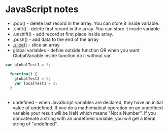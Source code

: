 # JavaScript notes

- .pop() - delete last record in the array. You can store it inside variable.
- .shift() - delete first record in the array. You can store it inside variable.
- .unshift() - add record at first place inside array.
- .push() - add data to the end of the array
- [.slice()](https://developer.mozilla.org/en-US/docs/Web/JavaScript/Reference/Global_Objects/Array/slice) - slice an array
- global variables - define outside function OR when you want GlobalVariable inside function do it without var.


``` javascript
var globalTest1 = 3;

  function() {
    globalTest2 = 5;
    var localTest1 = 2;
  }
  
```

- undefined - when JavaScript variables are declared, they have an initial value of undefined. If you do a mathematical operation on an undefined variable your result will be NaN which means "Not a Number". If you concatenate a string with an undefined variable, you will get a literal string of "undefined".
